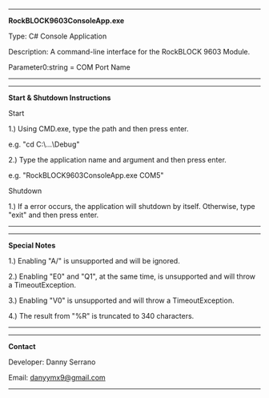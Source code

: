 ------------------------------------------------------

**RockBLOCK9603ConsoleApp.exe**

Type: C# Console Application 

Description: A command-line interface for the 
RockBLOCK 9603 Module.

Parameter0:string = COM Port Name

------------------------------------------------------


------------------------------------------------------

**Start & Shutdown Instructions**

Start

1.) Using CMD.exe, type the path and then press enter. 

e.g. "cd C:\\...\Debug"

2.) Type the application name and argument and then press enter. 

e.g. "RockBLOCK9603ConsoleApp.exe COM5"

Shutdown

1.) If a error occurs, the application will shutdown
by itself. Otherwise, type "exit" and then press enter.

------------------------------------------------------


------------------------------------------------------

**Special Notes**

1.) Enabling "A/" is unsupported and will be ignored. 

2.) Enabling "E0" and "Q1", at the same time, is unsupported
and will throw a TimeoutException. 

3.) Enabling "V0" is unsupported and will throw a TimeoutException. 

4.) The result from "%R" is truncated to 340 characters.  

------------------------------------------------------


------------------------------------------------------

**Contact** 

Developer: Danny Serrano

Email: danyymx9@gmail.com

------------------------------------------------------
